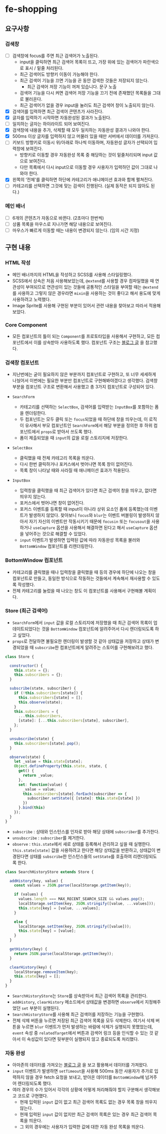 # fe-shopping

## 요구사항

### 검색창

- [ ]  검색창에 focus를 주면 최근 검색어가 노출된다.
    - input을 클릭하면 최근 검색어 목록이 뜨고, 가장 위에 있는 검색어가 파란색으로 표시 / 밑줄 처리된다.
    - 최근 검색어도 방향키 이동이 가능해야 한다.
    - 최근 검색어 기능을 끄면 기능을 끈 동안 검색한 것들은 저장되지 않는다.
        - 최근 검색어 저장 기능이 꺼져 있습니다. 문구 노출
    - 검색어 기능을 다시 켜면 검색어 저장 기능을 끄기 전에 존재했던 목록들을 그대로 불러온다.
    - 최근 검색어가 없을 경우 input을 눌러도 최근 검색어 창이 노출되지 않는다.
- [x]  검색어를 입력하면 최근 검색어 콘텐츠가 사라진다.
- [x]  글자를 입력하기 시작하면 자동완성된 결과가 노출된다.
- [ ]  일치하는 글자는 하이라이트 되어 보여진다.
- [x]  검색창에 내용을 추가, 삭제할 때 모두 일치하는 자동완성 결과가 나와야 한다.
- [x]  500ms 이상 글자를 입력하지 않고 머물러 있을 때만 서버에서 데이터를 가져온다.
- [ ]  키보드 방향키로 이동시 위/아래로 하나씩 이동하며, 자동완성 글자가 선택되어 입력창에 보여진다.
    - 방향키로 이동할 경우 자동완성 목록 중 해당하는 것이 밑줄처리되며 input 값으로 보여진다.
    - 다만 목록에서 다시 input으로 이동할 경우 사용자가 입력하던 값이 그대로 나와야 한다.
- [x]  왼쪽의 ‘전체'를 클릭하면 하단에 카테고리가 애니메이션 효과와 함께 펼쳐진다.
- [ ]  카테고리를 선택하면 그것에 맞는 검색이 진행된다. (실제 동작은 되지 않아도 된다.)

### 메인 배너

- [ ]  6개의 콘텐츠가 자동으로 바뀐다. (2초마다 한번씩)
- [ ]  상품 목록을 마우스로 지나가면 해당 내용으로 보여진다.
- [ ]  마우스가 빠르게 이동할 때는 내용이 변경되지 않는다. (임의 시간 지정)

## 구현 내용

### HTML 작성

- 메인 배너까지의 HTML을 작성하고 SCSS를 사용해 스타일링했다.
- SCSS에서 상속은 처음 사용해보았는데, `@extend`를 사용할 경우 컴파일했을 때 연관성이 부여되므로 연관성이 있는 것들에 공통적인 스타일을 부여할 때는 `@extend`를 사용하고 그렇지 않은 경우라면 `mixin`을 사용하는 것이 좋다고 해서 용도에 맞게 사용하려고 노력했다.
- Image Sprite를 사용해 구현된 부분이 있어서 관련 내용을 찾아보고 따라서 적용해보았다.
   

### Core Component

- 모든 컴포넌트의 틀이 되는 `Component`를 프로토타입을 사용해서 구현하고, 모든 컴포넌트에서 이를 상속받아 사용하도록 했다. 컴포넌트 구조는 [블로그 글](https://junilhwang.github.io/TIL/Javascript/Design/Vanilla-JS-Component/#_5-%E1%84%8F%E1%85%A5%E1%86%B7%E1%84%91%E1%85%A9%E1%84%82%E1%85%A5%E1%86%AB%E1%84%90%E1%85%B3-%E1%84%87%E1%85%AE%E1%86%AB%E1%84%92%E1%85%A1%E1%86%AF) 을 참고했다.
   

### 검색창 컴포넌트

- 지난번에는 굳이 필요하지 않은 부분까지 컴포넌트로 구현하고, 또 너무 세세하게 나눴어서 이번에는 필요한 부분만 컴포넌트로 구현해봐야겠다고 생각했다. 검색창 부분을 컴포넌트 구조로 변환해서 사용했고 총 3가지 컴포넌트로 구성되어 있다.


- `SearchForm`
  - 카테고리를 선택하는 `SelectBox`, 검색어를 입력받는 `InputBox`를 포함하는 폼을 렌더링한다.
  - 두 컴포넌트는 모두 클릭 또는 `focus`되었을 때 하단에 창을 띄우는데, 이 로직이 유사해서 부모 컴포넌트인 `SearchForm`에서 해당 부분을 정의한 후 하위 컴포넌트에서 `props`로 받아서 쓰도록 했다.
  - 폼이 제출되었을 때 `input`의 값을 로컬 스토리지에 저장한다.
   

- `SelectBox`
  - 클릭했을 때 전체 카테고리 목록을 띄운다.
  - 다시 한번 클릭하거나 포커스에서 벗어나면 목록 창이 없어진다.
  - 목록 창이 나타날 때와 사라질 때 애니메이션 효과가 적용된다.
   

- `InputBox`
  - 입력창을 클릭했을 때 최근 검색어가 있다면 최근 검색어 창을 띄우고, 없다면 띄우지 않는다.
  - 포커스에서 벗어나면 창이 없어진다.
  - 포커스 이벤트를 등록할 때 input이 아니라 상위 요소인 폼에 등록했는데 이벤트가 발생하지 않았다. 찾아보니 `focus`와 `blur`는 이벤트 버블링이 발생하지 않아서 자기 자신의 이벤트만 작동시키기 때문에 `focusin` 또는 `focusout`을 사용하거나 `useCapture` 옵션을 사용해서 해결하면 된다고 해서 `useCapture` 옵션을 넣어주는 것으로 해결할 수 있었다.
  - `input` 이벤트가 발생하면 입력된 값에 따라 자동완성 목록을 불러와 `BottomWindow` 컴포넌트를 리렌더링한다.
   

### BottomWindow 컴포넌트

- 카테고리를 클릭했을 때나 입력창을 클릭했을 때 등의 경우에 하단에 나오는 창을 컴포넌트로 만들고, 동일한 방식으로 작동하는 것들에서 계속해서 재사용할 수 있도록 작성했다.
- 전체 카테고리를 눌렀을 때 나오는 창도 이 컴포넌트를 사용해서 구현해볼 계획이다.
   

### Store (최근 검색어)

- `SearchForm`에서 `input` 값을 로컬 스토리지에 저장했을 때 최근 검색어 목록이 업데이트되었다는 것을 `BottomWindow` 컴포넌트에 알려주어서 다시 렌더링되도록 하고 싶었다.
- `props`로 전달하면 불필요한 렌더링이 발생할 것 같아 상태값을 저장하고 상태가 변경되었을 때 `subscribe`한 컴포넌트에게 알려주는 스토어를 구현해보려고 했다.   
   

```javascript
class Store {

  constructor() {
    this.state = {};
    this.subscribers = {};
  }

  subscribe(state, subscriber) {
    if (!this.subscribers[state]) {
      this.subscribers[state] = [];
      this.observe(state);
    }
    this.subscribers = {
      ...this.subscribers,
      [state]: [...this.subscribers[state], subscriber],
    };
  }

  unsubscribe(state) {
    this.subscribers[state].pop();
  }

  observe(state) {
    let _value = this.state[state];
    Object.defineProperty(this.state, state, {
      get() {
        return _value;
      },
      set: function(value) {
        _value = value;
        this.subscribers[state].forEach(subscriber => {
          subscriber.setState({ [state]: this.state[state] })
        })
      }.bind(this)
    });
  }
}
```

- `subscribe` : 상태와 인스턴스를 인자로 받아 해당 상태에 `subscriber`를 추가한다.
- `unsubscribe` : `subscriber`를 제거한다.
- `observe` : `this.state`에서 새로 상태를 등록해서 관리하고 싶을 때 실행한다. `this.state[state]` 값을 사용하려고 한다면 해당 상태값을 반환하고, 상태값이 변경된다면 상태를 `subscribe`한 인스턴스들의 `setState`를 호출하여 리렌더링되도록 한다.   
   
```javascript
class SearchHistoryStore extends Store {

  addHistory(key, value) {
    const values = JSON.parse(localStorage.getItem(key));

    if (values) {
      values.length === MAX_RECENT_SEARCH_SIZE && values.pop();
      localStorage.setItem(key, JSON.stringify([value, ...values]));
      this.state[key] = [value, ...values];
    }

    else {
      localStorage.setItem(key, JSON.stringify([value]));
      this.state[key] = [value];
    }
  }

  getHistory(key) {
    return JSON.parse(localStorage.getItem(key));
  }

  clearHistory(key) {
    localStorage.removeItem(key);
    this.state[key] = [];
  }
}
```
   
- `SearchHistoryStore`는 `Store`를 상속받아서 최근 검색어 목록을 관리한다.
- `addHistory`, `clearHistory` 메소드에서 상태값을 변경하면 `observe`에서 지정해주었던 `set` 부분이 실행된다.
- `SearchHistoryStore`를 사용해 최근 검색어를 저장하는 기능을 구현했다.
- 전체 삭제 버튼을 누르면 저장된 최근 검색어 목록을 모두 삭제한다. 여기서 삭제 버튼을 누르면 `blur` 이벤트가 먼저 발생하는 바람에 삭제가 실행되지 못했었는데, `event` 속성 중 `relatedTarget`에서 버튼과 검색어 링크 등을 인식할 수 있는 것 같아서 이 속성값이 있다면 뒷부분이 실행되지 않고 종료되도록 처리했다.
   

### 자동 완성

- 아마존의 데이터를 가져오는 [블로그 글](https://velog.io/@ongsim123/TIL-fetch-API%EB%A5%BC-%EC%9D%B4%EC%9A%A9%ED%95%9C-%EB%8B%A4%EB%A5%B8-%EB%8F%84%EB%A9%94%EC%9D%B8%EC%9D%98-%EB%8D%B0%EC%9D%B4%ED%84%B0%EB%A5%BC-%EA%B0%80%EC%A0%B8%EC%98%A4%EA%B8%B0) 을 보고 활용해서 데이터를 가져왔다. 
- `input` 이벤트가 발생하면 `setTimeout`을 사용해 500ms 동안 사용자가 추가로 입력하지 않을 경우 fetch 요청을 보내고, 받아온 데이터를 `BottomWindow`에 넘겨주어 렌더링되도록 했다.
- 여러 경우의 수가 있어서 각각의 상황에 어떻게 처리해줘야 할지 구분해서 생각해보고 코드로 구현했다.
  - 현재 입력된 `input` 값이 없고 최근 검색어 목록도 없는 경우 목록 창을 띄우지 않는다.
  - 현재 입력된 `input` 값이 없지만 최근 검색어 목록은 있는 경우 최근 검색어 목록을 띄운다.
  - 그 외의 경우에는 사용자가 입력한 값에 대한 자동 완성 목록을 띄운다.
